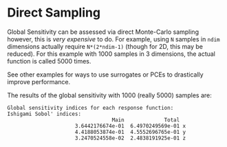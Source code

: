 # Direct Sampling

Global Sensitivity can be assessed via direct Monte-Carlo sampling however, this is *very expensive* to do. For example, using `N` samples in `ndim` dimensions actually require `N*(2*ndim-1)` (though for 2D, this may be reduced). For this example with 1000 samples in 3 dimensions, the actual function is called 5000 times.

See other examples for ways to use surrogates or PCEs to drastically improve performance.

The results of the global sensitivity with 1000 (really 5000) samples are:

```
Global sensitivity indices for each response function:
Ishigami Sobol' indices:
                                  Main             Total
                      3.6442176674e-01  6.4970249569e-01 x
                      4.4188053874e-01  4.5552696765e-01 y
                      3.2470524558e-02  2.4838191925e-01 z
```

